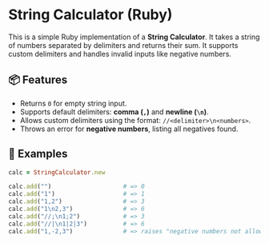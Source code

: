 # String Calculator (Ruby)

This is a simple Ruby implementation of a **String Calculator**. It takes a string of numbers separated by delimiters and returns their sum. It supports custom delimiters and handles invalid inputs like negative numbers.

## 📦 Features

- Returns `0` for empty string input.
- Supports default delimiters: **comma (`,`)** and **newline (`\n`)**.
- Allows custom delimiters using the format: `//<delimiter>\n<numbers>`.
- Throws an error for **negative numbers**, listing all negatives found.

## 🧪 Examples

```ruby
calc = StringCalculator.new

calc.add("")                    # => 0
calc.add("1")                   # => 1
calc.add("1,2")                 # => 3
calc.add("1\n2,3")              # => 6
calc.add("//;\n1;2")            # => 3
calc.add("//|\n1|2|3")          # => 6
calc.add("1,-2,3")              # => raises "negative numbers not allowed: -2"

